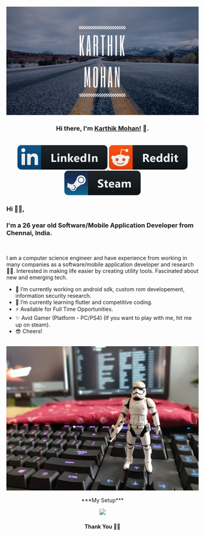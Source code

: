<br />

<div align="center">
<img src="https://github.com/karthikmohan/karthikmohan/blob/master/Images/and.jpg" >
 
### Hi there, I'm [Karthik Mohan!](https://karthikmohan.github.io/) 👋.

<br />
 <a href="https://www.linkedin.com/in/karthik-mohan-/">
    <img src="https://github.com/MikeCodesDotNET/ColoredBadges/blob/master/svg/social/linkedin.svg">
</a>
<a href="https://www.reddit.com/user/MasterPrestigeNuts/">
    <img src="https://github.com/MikeCodesDotNET/ColoredBadges/blob/master/svg/social/reddit.svg">
</a>
<a href="https://steamcommunity.com/id/ozias/">
    <img src="https://github.com/MikeCodesDotNET/ColoredBadges/blob/master/svg/social/steam.svg">
</a>

</div>

### Hi 🙋‍♂️,
### I'm a 26 year old Software/Mobile Application Developer from Chennai, India.
<br />

I am a computer science engineer and have experience from working in many companies as a software/mobile application developer and research👨‍💻. Interested in making life easier by creating utility tools. Fascinated about new and emerging tech.

- 🔭 I’m currently working on android sdk, custom rom developement, information security research.
- 🌱 I’m currently learning flutter and competitive coding.
- ⚡ Available for Full Time Opportunities.
- ✨ Avid Gamer (Platform - PC/PS4) (If you want to play with me, hit me up on steam).
- 😎 Cheers!
  
<br />
<!-- [![Github Stats By Anurag](https://github-readme-stats.vercel.app/api?username=karthikmohan&hide=["stars","contribs"]&show_icons=true&title_color=fff&icon_color=79ff97&text_color=9f9f9f&bg_color=151515)](https://github.com/anuraghazra/github-readme-stats) -->

<div align="center">
<img src="https://github.com/karthikmohan/karthikmohan/blob/master/Images/IMG_20180523_101655_Bokeh.jpg" >
 <p> ***My Setup*** </p>
 </div>

<div align="center">
<img src="https://images.squarespace-cdn.com/content/v1/58c82bd115d5db6d9db3905f/1521757235321-3RSRJ9W26H3BYMIWL1IQ/ke17ZwdGBToddI8pDm48kLJD7A5eo1c_EUqdJxTdNzcUqsxRUqqbr1mOJYKfIPR7LoDQ9mXPOjoJoqy81S2I8N_N4V1vUb5AoIIIbLZhVYxCRW4BPu10St3TBAUQYVKcbps3bEgXpM0SJ0h0aI7dzYPD3eAgYjebLC0WF7iWAczGfjqH6tCi8DvH2z_Xl2y_/line+divider.png?format=2500w" >

#### Thank You 🙏🏼
</div>
